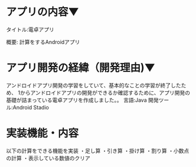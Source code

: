 # アプリの内容▼
  タイトル:電卓アプリ
  
  概要: 計算をするAndroidアプリ

# アプリ開発の経緯（開発理由)▼
  アンドロイドアプリ開発の学習をしていて、基本的なことの学習が終了したため、
  1からアンドロイドアプリの開発ができるか確認するために、アプリ開発の基礎が詰まっている電卓アプリを作成しました。。
  言語:Java
  開発ツール:Android Stadio

# 実装機能・内容
  以下の計算をできる機能を実装
  ・足し算
  ・引き算
  ・掛け算
  ・割り算
  ・小数点の計算
  ・表示している数値のクリア
  
